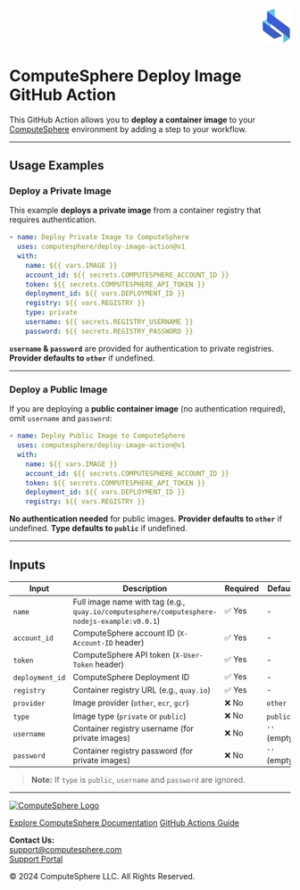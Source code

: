 <p align="right">
    <a href="https://computesphere.com/"><img src="assets/logo.svg" width="50px" /></a>
</p>

# **ComputeSphere Deploy Image GitHub Action**

This GitHub Action allows you to **deploy a container image** to your [ComputeSphere](https://computesphere.com) environment by adding a step to your workflow.

---

## **Usage Examples**

### **Deploy a Private Image**

This example **deploys a private image** from a container registry that requires authentication.

```yaml
- name: Deploy Private Image to ComputeSphere
  uses: computesphere/deploy-image-action@v1
  with:
    name: ${{ vars.IMAGE }}
    account_id: ${{ secrets.COMPUTESPHERE_ACCOUNT_ID }}
    token: ${{ secrets.COMPUTESPHERE_API_TOKEN }}
    deployment_id: ${{ vars.DEPLOYMENT_ID }}
    registry: ${{ vars.REGISTRY }}
    type: private
    username: ${{ secrets.REGISTRY_USERNAME }}
    password: ${{ secrets.REGISTRY_PASSWORD }}
```

**`username` & `password`** are provided for authentication to private registries.
**Provider defaults to `other`** if undefined.

---

### **Deploy a Public Image**

If you are deploying a **public container image** (no authentication required), omit `username` and `password`:

```yaml
- name: Deploy Public Image to ComputeSphere
  uses: computesphere/deploy-image-action@v1
  with:
    name: ${{ vars.IMAGE }}
    account_id: ${{ secrets.COMPUTESPHERE_ACCOUNT_ID }}
    token: ${{ secrets.COMPUTESPHERE_API_TOKEN }}
    deployment_id: ${{ vars.DEPLOYMENT_ID }}
    registry: ${{ vars.REGISTRY }}
```

**No authentication needed** for public images.
**Provider defaults to `other`** if undefined.
**Type defaults to `public`** if undefined.

---

## **Inputs**

| Input           | Description                                                                                  | Required | Default      |
| --------------- | -------------------------------------------------------------------------------------------- | -------- | ------------ |
| `name`          | Full image name with tag (e.g., `quay.io/computesphere/computesphere-nodejs-example:v0.0.1`) | ✅ Yes   | -            |
| `account_id`    | ComputeSphere account ID (`X-Account-ID` header)                                             | ✅ Yes   | -            |
| `token`         | ComputeSphere API token (`X-User-Token` header)                                              | ✅ Yes   | -            |
| `deployment_id` | ComputeSphere Deployment ID                                                                  | ✅ Yes   | -            |
| `registry`      | Container registry URL (e.g., `quay.io`)                                                     | ✅ Yes   | -            |
| `provider`      | Image provider (`other`, `ecr`, `gcr`)                                                       | ❌ No    | `other`      |
| `type`          | Image type (`private` or `public`)                                                           | ❌ No    | `public`     |
| `username`      | Container registry username (for private images)                                             | ❌ No    | `''` (empty) |
| `password`      | Container registry password (for private images)                                             | ❌ No    | `''` (empty) |

> **Note:** If `type` is `public`, `username` and `password` are ignored.

---

<a href="https://console.computesphere.com"> <img src="https://cdn.sanity.io/images/5jct4wv7/production/a3a823db7833f9274fc723b1223084b51c7ed160-1103x160.png" width="350px" alt="ComputeSphere Logo"> </a>

[Explore ComputeSphere Documentation](https://docs.computesphere.com)
[GitHub Actions Guide](https://docs.github.com/en/actions)

**Contact Us:**  
[support@computesphere.com](mailto:support@computesphere.com)  
[Support Portal](https://support.computesphere.com/portal)

&copy; 2024 ComputeSphere LLC. All Rights Reserved.
